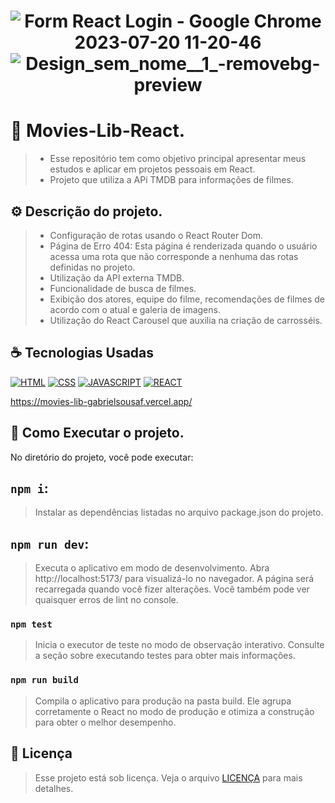 <h1 align="center" width:100%>

![Form React Login - Google Chrome 2023-07-20 11-20-46](https://github.com/gabrielsousaf/Login-Form-React/assets/121953504/6bd08c8a-75f4-4ed6-94d0-946175152cf3)
![Design_sem_nome__1_-removebg-preview](https://github.com/gabrielsousaf/Login-Form-React/assets/121953504/aa015fcf-5f4e-4966-9b50-a20882e1ba75)


# 📱 Movies-Lib-React.
> * Esse repositório tem como objetivo principal apresentar meus estudos e aplicar em projetos pessoais em React.
> * Projeto que utiliza a APi TMDB para informações de filmes.
  

## ⚙ Descrição do projeto.
> * Configuração de rotas usando o React Router Dom.
> * Página de Erro 404: Esta página é renderizada quando o usuário acessa uma rota que não corresponde a nenhuma das rotas definidas no projeto.
> * Utilização da API externa TMDB.
> * Funcionalidade de busca de filmes.
> * Exibição dos atores, equipe do filme, recomendações de filmes de acordo com o atual e galeria de imagens.
> * Utilização do React Carousel que auxilia na criação de carrosséis.
 

## ☕ Tecnologias Usadas

[![HTML](https://img.shields.io/badge/HTML5-E34F26?style=for-the-badge&logo=html5&logoColor=white)](#)
[![CSS](https://img.shields.io/badge/CSS3-1572B6?style=for-the-badge&logo=css3&logoColor=white)](#)
[![JAVASCRIPT](https://img.shields.io/badge/JavaScript-F7DF1E?style=for-the-badge&logo=javascript&logoColor=black)](#)
[![REACT](https://img.shields.io/badge/React-20232A?style=for-the-badge&logo=react&logoColor=61DAFB)](#)

https://movies-lib-gabrielsousaf.vercel.app/



## 📎 Como Executar o projeto.

No diretório do projeto, você pode executar:

## `npm i`:
> Instalar as dependências listadas no arquivo package.json do projeto.

## `npm run dev`: 
> Executa o aplicativo em modo de desenvolvimento.
> Abra http://localhost:5173/ para visualizá-lo no navegador.
> A página será recarregada quando você fizer alterações.
> Você também pode ver quaisquer erros de lint no console.

### `npm test`
> Inicia o executor de teste no modo de observação interativo.
> Consulte a seção sobre executando testes para obter mais informações.

### `npm run build`
> Compila o aplicativo para produção na pasta build.
> Ele agrupa corretamente o React no modo de produção e otimiza a construção para obter o melhor desempenho.
   
## 📝 Licença

> Esse projeto está sob licença. Veja o arquivo [LICENÇA](LICENSE) para mais detalhes.


